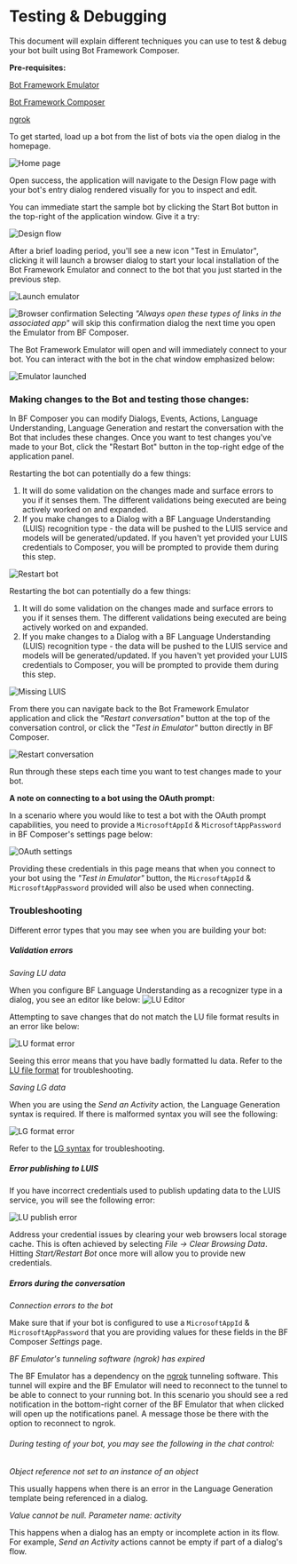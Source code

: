 # Testing & Debugging

This document will explain different techniques you can use to test & debug your bot built using Bot Framework Composer.

**Pre-requisites:**

[Bot Framework Emulator](https://github.com/microsoft/BotFramework-Emulator/releases/latest)

[Bot Framework Composer](https://github.com/Microsoft/BotFramework-Composer#installing-bot-framework-composer)

[ngrok](https://ngrok.com/)

To get started, load up a bot from the list of bots via the open dialog in the homepage.

![Home page](./Assets/testing-debugging-openbot.png)

Open success, the application will navigate to the Design Flow page with your bot's entry dialog rendered visually for you to inspect and edit.

You can immediate start the sample bot by clicking the Start Bot button in the top-right of the application window. Give it a try:

![Design flow](./Assets/testing-debugging-designflow.png)

After a brief loading period, you'll see a new icon "Test in Emulator", clicking it will launch a browser dialog to start your local installation of the Bot Framework Emulator and connect to the bot that you just started in the previous step.

![Launch emulator](./Assets/testing-debugging-testemulator.png)

![Browser confirmation](./Assets/testing-debugging-browseralert.png)
Selecting _"Always open these types of links in the associated app"_ will skip this confirmation dialog the next time you open the Emulator from BF Composer.

The Bot Framework Emulator will open and will immediately connect to your bot. You can interact with the bot in the chat window emphasized below:

![Emulator launched](./Assets/testing-debugging-emulatoropen.png)

### Making changes to the Bot and testing those changes:

In BF Composer you can modify Dialogs, Events, Actions, Language Understanding, Language Generation and restart the conversation with the Bot that includes these changes. Once you want to test changes you've made to your Bot, click the "Restart Bot" button in the top-right edge of the application panel.

Restarting the bot can potentially do a few things:

1. It will do some validation on the changes made and surface errors to you if it senses them. The different validations being executed are being actively worked on and expanded.
2. If you make changes to a Dialog with a BF Language Understanding (LUIS) recognition type - the data will be pushed to the LUIS service and models will be generated/updated. If you haven't yet provided your LUIS credentials to Composer, you will be prompted to provide them during this step.

![Restart bot](./Assets/testing-debugging-restartbot.png)

Restarting the bot can potentially do a few things:

1. It will do some validation on the changes made and surface errors to you if it senses them. The different validations being executed are being actively worked on and expanded.
2. If you make changes to a Dialog with a BF Language Understanding (LUIS) recognition type - the data will be pushed to the LUIS service and models will be generated/updated. If you haven't yet provided your LUIS credentials to Composer, you will be prompted to provide them during this step.

![Missing LUIS](./Assets/testing-debugging-missingluis.png)

From there you can navigate back to the Bot Framework Emulator application and click the _"Restart conversation"_ button at the top of the conversation control, or click the _"Test in Emulator"_ button directly in BF Composer.

![Restart conversation](./Assets/testing-debugging-restartconversation.png)

Run through these steps each time you want to test changes made to your bot.

**A note on connecting to a bot using the OAuth prompt:**

In a scenario where you would like to test a bot with the OAuth prompt capabilities, you need to provide a `MicrosoftAppId` & `MicrosoftAppPassword` in BF Composer's settings page below:

![OAuth settings](./Assets/testing-debugging-oauthsettings.png)

Providing these credentials in this page means that when you connect to your bot using the _"Test in Emulator"_ button, the `MicrosoftAppId` & `MicrosoftAppPassword` provided will also be used when connecting.

### Troubleshooting

Different error types that you may see when you are building your bot:

##### Validation errors

_Saving LU data_

When you configure BF Language Understanding as a recognizer type in a dialog, you see an editor like below:
![LU Editor](./Assets/testing-debugging-luformat.png)

Attempting to save changes that do not match the LU file format results in an error like below:

![LU format error](./Assets/testing-debugging-luformaterror.png)

Seeing this error means that you have badly formatted lu data. Refer to the [LU file format](https://aka.ms/lu-file-format) for troubleshooting.

_Saving LG data_

When you are using the _Send an Activity_ action, the Language Generation syntax is required. If there is malformed syntax you will see the following:

![LG format error](./Assets/testing-debugging-lgformaterror.png)

Refer to the [LG syntax](https://github.com/microsoft/BotBuilder-Samples/blob/master/experimental/language-generation/docs/lg-file-format.md) for troubleshooting.

##### Error publishing to LUIS

If you have incorrect credentials used to publish updating data to the LUIS service, you will see the following error:

![LU publish error](./Assets/testing-debugging-lupublisherror.png)

Address your credential issues by clearing your web browsers local storage cache. This is often achieved by selecting _File -> Clear Browsing Data_. Hitting _Start/Restart Bot_ once more will allow you to provide new credentials.

##### Errors during the conversation

_Connection errors to the bot_

Make sure that if your bot is configured to use a `MicrosoftAppId` & `MicrosoftAppPassword` that you are providing values for these fields in the BF Composer _Settings_ page.

_BF Emulator's tunneling software (ngrok) has expired_

The BF Emulator has a dependency on the [ngrok](https://ngrok.com/) tunneling software. This tunnel will expire and the BF Emulator will need to reconnect to the tunnel to be able to connect to your running bot. In this scenario you should see a red notification in the bottom-right corner of the BF Emulator that when clicked will open up the notifications panel. A message those be there with the option to reconnect to ngrok.

###### During testing of your bot, you may see the following in the chat control:

_Object reference not set to an instance of an object_

This usually happens when there is an error in the Language Generation template being referenced in a dialog.

_Value cannot be null. Parameter name: activity_

This happens when a dialog has an empty or incomplete action in its flow. For example, _Send an Activity_ actions cannot be empty if part of a dialog's flow.
